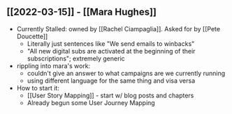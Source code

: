 

## [[2022-03-15]] - [[Mara Hughes]]
- Currently Stalled: owned by [[Rachel Ciampaglia]]. Asked for by [[Pete Doucette]]
	- Literally just sentences like "We send emails to winbacks"
	- "All new digital subs are activated at the beginning of their subscriptions"; extremely generic
- rippling into mara's work:
	- couldn't give an answer to what campaigns are we currently running
	- using different language for the same thing and visa versa
- How to start it:
	- [[User Story Mapping]] - start w/ blog posts and chapters
	- Already begun some User Journey Mapping